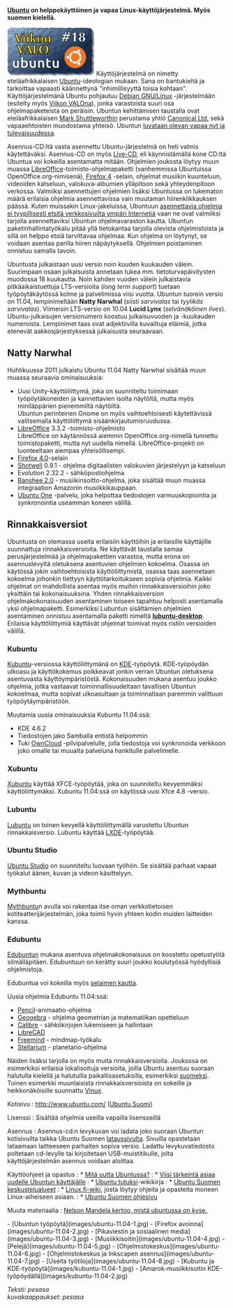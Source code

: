 <!--
Title: Ubuntu 11.04
Week: 1x18
Number: 18
Date: 2011/05/01
Pageimage: valo18-ubuntu.png
Tags: Järjestelmä,Käyttöjärjestelmä
-->

 **[Ubuntu](http://www.ubuntu.com/) on helppokäyttöinen ja
vapaa Linux-käyttöjärjestelmä. Myös suomen kielellä.**

![](images/valo18-ubuntu.png "fig:valo18-ubuntu.png") Käyttöjärjestelmä on
nimetty eteläafrikkalaisen
[Ubuntu](http://fi.wikipedia.org/wiki/Ubuntu_%28filosofia%29)-ideologian
mukaan. Sana on bantukieltä ja tarkoittaa vapaasti käännettynä
"inhimillisyyttä toisia kohtaan". Käyttöjärjestelmänä Ubuntu pohjautuu
[Debian GNU/Linux](http://www.debian.org/) -järjestelmään (esitelty myös
[Viikon VALOna](http://viikonvalo.fi/Debian_GNU/Linux)), jonka
varastoista suuri osa ohjelmapaketeista on peräisin. Ubuntun
kehittämisen taustalla ovat eteläafrikkalaisen [Mark
Shuttleworthin](http://fi.wikipedia.org/wiki/Mark_Shuttleworth)
perustama yhtiö [Canonical Ltd.](http://www.canonical.com/) sekä
vapaaehtoisten muodostama yhteisö. Ubuntun [luvataan olevan vapaa nyt ja
tulevaisuudessa](http://www.ubuntu.com/project).

Asennus-CD:ltä vasta asennettu Ubuntu-järjestelmä on heti valmis
käytettäväksi. Asennus-CD on myös
[Live-CD](http://fi.wikipedia.org/wiki/Live_CD), eli käynnistämällä kone
CD:ltä Ubuntua voi kokeilla asentamatta mitään. Ohjelmien joukosta
löytyy muun muassa
[LibreOffice](http://viikonvalo.fi/LibreOffice_Writer)-toimisto-ohjelmapaketti
(vanhemmissa Ubuntuissa OpenOffice.org-nimisenä), [Firefox
4](http://viikonvalo.fi/Firefox) -selain, ohjelmat musiikin kuunteluun,
videoiden katseluun, valokuva-albumien ylläpitoon sekä yhteydenpitoon
verkossa. Valmiiksi asennettujen ohjelmien lisäksi Ubuntussa on
lukematon määrä erilaisia ohjelmia asennettavissa vain muutaman
hiirenklikkauksen päässä. Kuten muissakin Linux-jakeluissa, Ubuntuun
[asennettavia ohjelmia ei tyypillisesti etsitä verkkosivuilta ympäri
Internetiä](http://blog.ubuntu-fi.org/2007/viisi-tarkeinta-asiaa-uudelle-ubuntun-kayttajalle/)
vaan ne ovat valmiiksi tarjolla asennettaviksi Ubuntun ohjelmavaraston
kautta. Ubuntun paketinhallintatyökalu pitää yllä tietokantaa tarjolla
olevista ohjelmistoista ja sillä on helppo etsiä tarvittavaa ohjelmaa.
Kun ohjelma on löytynyt, se voidaan asentaa parilla hiiren
näpäytyksellä. Ohjelmien poistaminen onnistuu samalla tavoin.

Ubuntusta julkaistaan uusi versio noin kuuden kuukauden välein.
Suurimpaan osaan julkaisuista annetaan tukea mm. tietoturvapäivitysten
muodossa 18 kuukautta. Noin kahden vuoden välein julkaistavia
pitkäaikaistuettuja LTS-versioita (*long term support*) tuetaan
työpöytäkäytössä kolme ja palvelimissa viisi vuotta. Ubuntun tuorein
versio on 11.04, lempinimeltään **Natty Narwhal** (*siisti sarvivalas*
tai *tyylikäs sarvivalas*). Viimeisin LTS-versio on 10.04 **Lucid Lynx**
(*selvänäköinen ilves*). Ubuntu-julkaisujen versionumero koostuu
julkaisuvuoden ja -kuukauden numeroista. Lempinimet taas ovat
adjektiivilla kuvailtuja eläimiä, jotka etenevät aakkosjärjestyksessä
julkaisusta seuraavaan.

Natty Narwhal
-------------

Huhtikuussa 2011 julkaistu Ubuntu 11.04 Natty Narwhal sisältää muun
muassa seuraavia ominaisuuksia:

-   Uusi Unity-käyttöliittymä, joka on suunniteltu toimimaan
    työpöytäkoneiden ja kannettavien isolta näytöltä, mutta myös
    miniläppärien pienemmiltä näytöiltä.\
     Ubuntun perinteinen Gnome on myös vaihtoehtoisesti käytettävissä
    valitsemalla käyttöliittymä sisäänkirjautumisruudussa.
-   [LibreOffice](http://fi.libreoffice.org/) 3.3.2
    -toimisto-ohjelmisto\
     LibreOffice on käytännössä aiemmin OpenOffice.org-nimellä tunnettu
    toimistopaketti, mutta nyt uudella nimellä. LibreOffice-projekti on
    luonteeltaan aiempaa yhteisöllisempi.
-   [Firefox 4.0](http://firefox.com)-selain
-   [Shotwell](http://yorba.org/shotwell/) 0.9.1 - ohjelma digitaalisten
    valokuvien järjestelyyn ja katseluun
-   Evolution 2.32.2 - sähköpostiohjelma
-   [Banshee 2.0](http://banshee.fm/) - musiikinsoitto-ohjelma, joka
    sisältää muun muassa integraation Amazonin musiikkikauppaan.
-   [Ubuntu One](https://one.ubuntu.com/) -palvelu, joka helpottaa
    tiedostojen varmuuskopiointia ja synkronointia useamman koneen
    välillä.

Rinnakkaisversiot
-----------------

Ubuntusta on olemassa useita erilaisiin käyttöihin ja erilaisille
käyttäjille suunnattuja rinnakkaisversioita. Ne käyttävät taustalla
samaa perusjärjestelmää ja ohjelmapakettien varastoa, mutta erona on
asennuslevyltä oletuksena asentuvien ohjelmien kokoelma. Osassa on
käytössä jokin vaihtoehtoisista käyttöliittymistä, osassa taas
asennetaan kokoelma johonkin tiettyyn käyttötarkoitukseen sopivia
ohjelmia. Kaikki ohjelmat on mahdollista asentaa myös muihin
rinnakkaisversioihin joko yksittäin tai kokonaisuuksina. Yhden
rinnakkaisversion ohjelmakokonaisuuden asentaminen toiseen tapahtuu
helposti asentamalla yksi ohjelmapaketti. Esimerkiksi Lubuntun
sisältämien ohjelmien asentaminen onnistuu asentamalla paketti nimeltä
[**lubuntu-desktop**](http://packages.ubuntu.com/natty/lubuntu-desktop).
Erilaisia käyttöliittymiä käyttävät ohjelmat toimivat myös ristiin
versioiden välillä.

### Kubuntu

[Kubuntu](http://www.kubuntu.org/)-versiossa käyttöliittymänä on
[KDE](http://www.kde.org/)-työpöytä. KDE-työpöydän ulkoasu ja
käyttökokemus poikkeavat jonkin verran Ubuntun oletuksena asentuvasta
käyttöympäristöstä. Kokonaisuuden mukana asentuu joukko ohjelmia, jotka
vastaavat toiminnallisuudeltaan tavallisen Ubuntun kokoelmaa, mutta
sopivat ulkoasultaan ja toiminnaltaan paremmin valittuun
työpöytäympäristöön.

Muutamia uusia ominaisuuksia Kubuntu 11.04:ssä:

-   KDE 4.6.2
-   Tiedostojen jako Samballa entistä helpommin
-   Tuki [OwnCloud](http://owncloud.org) -pilvipalvelulle, jolla
    tiedostoja voi synkronoida verkkoon joko omalle tai muualta
    palveluna hankitulle palvelimelle.

### Xubuntu

[Xubuntu](http://www.xubuntu.org/) käyttää XFCE-työpöytää, joka on
suunniteltu kevyemmäksi käyttöliittymäksi. Xubuntu 11.04:ssä on käytössä
uusi Xfce 4.8 -versio.

### Lubuntu

[Lubuntu](http://lubuntu.net/) on toinen kevyellä käyttöliittymällä
varustettu Ubuntun rinnakkaisversio. Lubuntu käyttää
[LXDE](http://lxde.org)-työpöytää.

### Ubuntu Studio

[Ubuntu Studio](http://ubuntustudio.org/) on suunniteltu luovaan työhön.
Se sisältää parhaat vapaat työkalut äänen, kuvan ja videon käsittelyyn.

### Mythbuntu

[Mythbuntu](http://www.mythbuntu.org/)n avulla voi rakentaa itse oman
verkkotietoisen kotiteatterijärjestelmän, joka toimii hyvin yhteen kodin
muiden laitteiden kanssa.

### Edubuntu

[Edubuntun](http://www.edubuntu.org/) mukana asentuva ohjelmakokonaisuus
on koostettu opetustyötä silmälläpitäen. Edubuntuun on kerätty suuri
joukko koulutyössä hyödyllisiä ohjelmistoja.

Edubuntua voi kokeilla myös [selaimen
kautta](http://www.edubuntu.org/weblive).

Uusia ohjelmia Edubuntu 11.04:ssä:

-   [Pencil](http://www.pencil-animation.org/)-animaatio-ohjelma
-   [Geogebra](http://www.geogebra.org/) - ohjelma geometrian ja
    matematiikan opetteluun
-   [Calibre](http://calibre-ebook.com/) - sähkökirjojen lukemiseen ja
    hallintaan
-   [LibreCAD](http://librecad.com.ar/)
-   [Freemind](http://freemind.sourceforge.net/) - mindmap-työkalu
-   [Stellarium](http://www.stellarium.org/) - planetario-ohjelma

Näiden lisäksi tarjolla on myös muita rinnakkaisversioita. Joukossa on
esimerkiksi erilaisia lokalisoituja versioita, joilla Ubuntu asentuu
suoraan halutulla kielellä ja halutuilla paikallisasetuksilla,
esimerkiksi [suomeksi](http://wiki.ubuntu-fi.org/Ubuntu_Finnish_Remix).
Toinen esimerkki muunlaisista rinnakkaisversioista on sokeille ja
heikkonäköisille suunnattu
[Vinux](https://wiki.ubuntu.com/DerivativeTeam/Derivatives/Vinux).

Kotisivu
:   [<http://www.ubuntu.com/>](http://www.ubuntu.com/) ([Ubuntu
    Suomi](http://www.ubuntu-fi.org/))

Lisenssi
:   Sisältää ohjelmia useilla vapailla lisensseillä

Asennus
:   Asennus-cd:n levykuvan voi ladata joko suoraan Ubuntun kotisivuilta
    taikka Ubuntu Suomen
    [lataussivulta](http://www.ubuntu-fi.org/lataa.html). Sivuilla
    opastetaan lataamaan laitteeseen parhaiten sopiva versio. Ladattu
    levykuvatiedosto poltetaan cd-levylle tai kirjoitetaan
    USB-muistitikulle, jolta käyttöjärjestelmän asennus voidaan
    aloittaa.

Käyttöohjeet ja opastus
:    \* [Mitä uutta Ubuntussa?](http://www.ubuntu.com/ubuntu/whats-new)
:    \* [Viisi tärkeintä asiaa uudelle Ubuntun
käyttäjälle](http://blog.ubuntu-fi.org/2007/viisi-tarkeinta-asiaa-uudelle-ubuntun-kayttajalle/)
:    \* [Ubuntu
tutuksi](http://fi.wikibooks.org/wiki/Ubuntu_tutuksi)-wikikirja
:    \* [Ubuntu Suomen keskustelualueet](http://forum.ubuntu-fi.org/)
:    \* [Linux.fi-wiki](http://linux.fi), josta löytyy ohjeita ja opasteita
moneen Linux-aiheiseen asiaan.
:    \* [Ubuntu Suomen ohjesivu](http://wiki.ubuntu-fi.org/Ohjeet)

Muuta materiaalia
:   [Nelson Mandela kertoo, mistä ubuntussa on kyse.](http://www.youtube.com/watch?v=ODQ4WiDsEBQ)

<div class="psgallery" markdown="1">
-   [Ubuntun työpöytä](images/ubuntu-11.04-1.jpg)
-   [Firefox avoinna](images/ubuntu-11.04-2.jpg)
-   [Pikaviestin ja sosiaalinen media](images/ubuntu-11.04-3.jpg)
-   [Musiikkisoitin](images/ubuntu-11.04-4.jpg)
-   [Pelejä](images/ubuntu-11.04-5.jpg)
-   [Ohjelmistokeskus](images/ubuntu-11.04-6.jpg)
-   [Ohjelmistokeskus ja Inkscapen asennus](images/ubuntu-11.04-7.jpg)
-   [Useita työtiloja](images/ubuntu-11.04-8.jpg)
-   [Kubuntu ja KDE-työpöytä](images/kubuntu-11.04-1.jpg)
-   [Amarok-musiikkisoitin KDE-työpöydällä](images/kubuntu-11.04-2.jpg)
</div>

*Teksti: pesasa* <br />
*kuvakaappaukset: pesasa*
